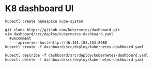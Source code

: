 K8 dashboard UI
===============

    kubectl create namespace kube-system

    git clone https://github.com/kubernetes/dashboard.git
    vim dashboard/src/deploy/kubernetes-dashboard.yaml
      #uncomment
      - --apiserver-host=http://46.101.188.163:8080
    kubectl create -f dashboard/src/deploy/kubernetes-dashboard.yaml

    kubectl describe -f dashboard/src/deploy/kubernetes-dashboard.yaml
    kubectl delete -f dashboard/src/deploy/kubernetes-dashboard.yaml
